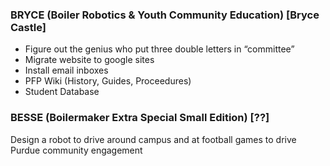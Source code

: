 ### BRYCE (Boiler Robotics & Youth Community Education) [Bryce Castle]
- Figure out the genius who put three double letters in “committee”
- Migrate website to google sites
- Install email inboxes
- PFP Wiki (History, Guides, Proceedures)
- Student Database

### BESSE (Boilermaker Extra Special Small Edition) [??]
Design a robot to drive around campus and at football games to drive Purdue community engagement
